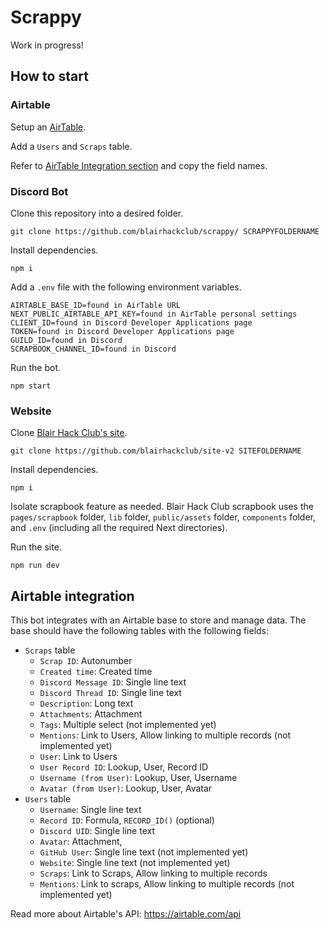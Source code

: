 # Scrappy
Work in progress!

## How to start
### Airtable
Setup an [AirTable](https://airtable.com/).

Add a `Users` and `Scraps` table.

Refer to [AirTable Integration section](https://github.com/blairhackclub/scrappy/blob/master/README.md#airtable-integration) and copy the field names.

### Discord Bot

Clone this repository into a desired folder.
```
git clone https://github.com/blairhackclub/scrappy/ SCRAPPYFOLDERNAME
```

Install dependencies.
```
npm i
```

Add a `.env` file with the following environment variables.
```
AIRTABLE_BASE_ID=found in AirTable URL
NEXT_PUBLIC_AIRTABLE_API_KEY=found in AirTable personal settings
CLIENT_ID=found in Discord Developer Applications page
TOKEN=found in Discord Developer Applications page
GUILD_ID=found in Discord
SCRAPBOOK_CHANNEL_ID=found in Discord
```

Run the bot.
```
npm start
```

### Website
Clone [Blair Hack Club's site](https://github.com/blairhackclub/site-v2).

```
git clone https://github.com/blairhackclub/site-v2 SITEFOLDERNAME
```

Install dependencies.
```
npm i
```

Isolate scrapbook feature as needed. Blair Hack Club scrapbook uses the `pages/scrapbook` folder, `lib` folder, `public/assets` folder, `components` folder, and `.env` (including all the required Next directories).

Run the site.
```
npm run dev
```

## Airtable integration
This bot integrates with an Airtable base to store and manage data. The base should have the following tables with the following fields:
- `Scraps` table
  - `Scrap ID`: Autonumber
  - `Created time`: Created time
  - `Discord Message ID`: Single line text
  - `Discord Thread ID`: Single line text
  - `Description`: Long text
  - `Attachments`: Attachment
  - `Tags`: Multiple select (not implemented yet)
  - `Mentions`: Link to Users, Allow linking to multiple records (not implemented yet)
  - `User`: Link to Users
  - `User Record ID`: Lookup, User, Record ID
  - `Username (from User)`: Lookup, User, Username
  - `Avatar (from User)`: Lookup, User, Avatar
- `Users` table
  - `Username`: Single line text
  - `Record ID`: Formula, `RECORD_ID()` (optional)
  - `Discord UID`: Single line text
  - `Avatar`: Attachment,
  - `GitHub User`: Single line text (not implemented yet)
  - `Website`: Single line text (not implemented yet)
  - `Scraps`: Link to Scraps, Allow linking to multiple records
  - `Mentions`: Link to scraps, Allow linking to multiple records (not implemented yet)

Read more about Airtable's API: https://airtable.com/api
